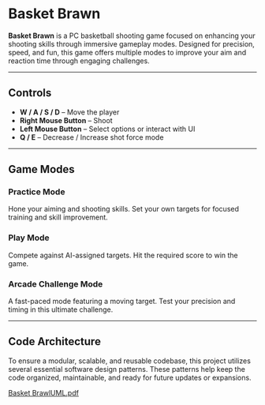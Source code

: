 # Basket Brawn

**Basket Brawn** is a PC basketball shooting game focused on enhancing your shooting skills through immersive gameplay modes. Designed for precision, speed, and fun, this game offers multiple modes to improve your aim and reaction time through engaging challenges.

---

## Controls

- **W / A / S / D** – Move the player
- **Right Mouse Button** – Shoot
- **Left Mouse Button** – Select options or interact with UI
- **Q / E** – Decrease / Increase shot force mode

---

## Game Modes

### Practice Mode
Hone your aiming and shooting skills. Set your own targets for focused training and skill improvement.

### Play Mode
Compete against AI-assigned targets. Hit the required score to win the game.

### Arcade Challenge Mode
A fast-paced mode featuring a moving target. Test your precision and timing in this ultimate challenge.

---

## Code Architecture

To ensure a modular, scalable, and reusable codebase, this project utilizes several essential software design patterns. These patterns help keep the code organized, maintainable, and ready for future updates or expansions.

[Basket BrawlUML.pdf](https://github.com/user-attachments/files/20541188/Basket.BrawlUML.pdf)

